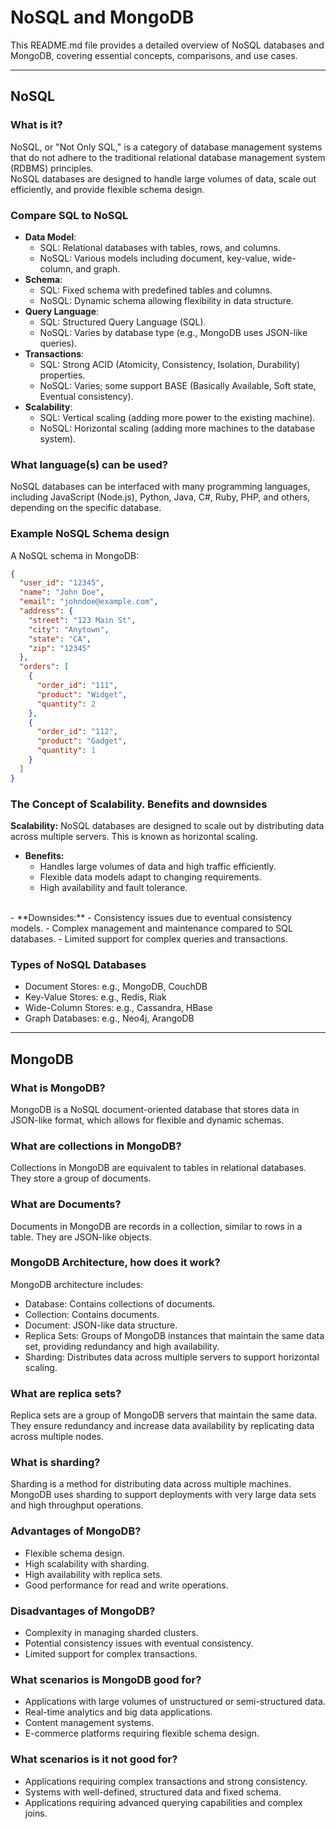 # NoSQL and MongoDB

This README.md file provides a detailed overview of NoSQL databases and MongoDB, covering essential concepts, comparisons, and use cases.<hr>

## NoSQL

### What is it?
NoSQL, or "Not Only SQL," is a category of database management systems that do not adhere to the traditional relational database management system (RDBMS) principles.<br> 
NoSQL databases are designed to handle large volumes of data, scale out efficiently, and provide flexible schema design.

### Compare SQL to NoSQL
- **Data Model**:
  - SQL: Relational databases with tables, rows, and columns.
  - NoSQL: Various models including document, key-value, wide-column, and graph.
- **Schema**:
  - SQL: Fixed schema with predefined tables and columns.
  - NoSQL: Dynamic schema allowing flexibility in data structure.
- **Query Language**:
  - SQL: Structured Query Language (SQL).
  - NoSQL: Varies by database type (e.g., MongoDB uses JSON-like queries).
- **Transactions**:
  - SQL: Strong ACID (Atomicity, Consistency, Isolation, Durability) properties.
  - NoSQL: Varies; some support BASE (Basically Available, Soft state, Eventual consistency).
- **Scalability**:
  - SQL: Vertical scaling (adding more power to the existing machine).
  - NoSQL: Horizontal scaling (adding more machines to the database system).
 
### What language(s) can be used?
NoSQL databases can be interfaced with many programming languages, including JavaScript (Node.js), Python, Java, C#, Ruby, PHP, and others, depending on the specific database.

### Example NoSQL Schema design
A NoSQL schema in MongoDB:
```json
{
  "user_id": "12345",
  "name": "John Doe",
  "email": "johndoe@example.com",
  "address": {
    "street": "123 Main St",
    "city": "Anytown",
    "state": "CA",
    "zip": "12345"
  },
  "orders": [
    {
      "order_id": "111",
      "product": "Widget",
      "quantity": 2
    },
    {
      "order_id": "112",
      "product": "Gadget",
      "quantity": 1
    }
  ]
}
```
### The Concept of Scalability. Benefits and downsides
**Scalability:** NoSQL databases are designed to scale out by distributing data across multiple servers. This is known as horizontal scaling.<br>
- **Benefits:**
  - Handles large volumes of data and high traffic efficiently.
  - Flexible data models adapt to changing requirements.
  - High availability and fault tolerance.
<br>
- **Downsides:**
  - Consistency issues due to eventual consistency models.
  - Complex management and maintenance compared to SQL databases.
  - Limited support for complex queries and transactions.
 
### Types of NoSQL Databases
- Document Stores: e.g., MongoDB, CouchDB
- Key-Value Stores: e.g., Redis, Riak
- Wide-Column Stores: e.g., Cassandra, HBase
- Graph Databases: e.g., Neo4j, ArangoDB

<hr>

## MongoDB

### What is MongoDB?
MongoDB is a NoSQL document-oriented database that stores data in JSON-like format, which allows for flexible and dynamic schemas.

### What are collections in MongoDB?
Collections in MongoDB are equivalent to tables in relational databases. They store a group of documents.

### What are Documents?
Documents in MongoDB are records in a collection, similar to rows in a table. They are JSON-like objects.

### MongoDB Architecture, how does it work?
MongoDB architecture includes:

- Database: Contains collections of documents.
- Collection: Contains documents.
- Document: JSON-like data structure.
- Replica Sets: Groups of MongoDB instances that maintain the same data set, providing redundancy and high availability.
- Sharding: Distributes data across multiple servers to support horizontal scaling.

### What are replica sets?
Replica sets are a group of MongoDB servers that maintain the same data. They ensure redundancy and increase data availability by replicating data across multiple nodes.

### What is sharding?
Sharding is a method for distributing data across multiple machines. MongoDB uses sharding to support deployments with very large data sets and high throughput operations.

### Advantages of MongoDB?
- Flexible schema design.
- High scalability with sharding.
- High availability with replica sets.
- Good performance for read and write operations.

### Disadvantages of MongoDB?
- Complexity in managing sharded clusters.
- Potential consistency issues with eventual consistency.
- Limited support for complex transactions.

### What scenarios is MongoDB good for?
- Applications with large volumes of unstructured or semi-structured data.
- Real-time analytics and big data applications.
- Content management systems.
- E-commerce platforms requiring flexible schema design.

### What scenarios is it not good for?
- Applications requiring complex transactions and strong consistency.
- Systems with well-defined, structured data and fixed schema.
- Applications requiring advanced querying capabilities and complex joins.

